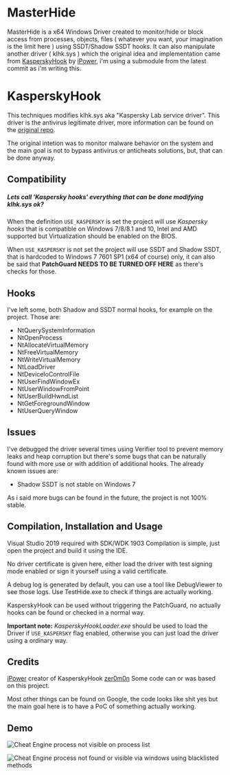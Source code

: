 

# MasterHide

MasterHide is a x64 Windows Driver created to monitor/hide or block access from processes, objects, files ( whatever you want, your imagination is the limit here ) using SSDT/Shadow SSDT hooks. 
It can also manipulate another driver ( klhk.sys ) which the original idea and implementation came from [KasperskyHook](https://github.com/iPower/KasperskyHook/) by [iPower](https://github.com/iPower), i'm using a submodule from the latest commit as i'm writing this.

# KasperskyHook

This techniques modifies klhk.sys aka "Kaspersky Lab service driver".
This driver is the antivirus legitimate driver, more information can be found on the [original repo](https://github.com/iPower/KasperskyHook/).

The original intetion was to monitor malware behavior on the system and the main goal is not to bypass antivirus or anticheats solutions, but, that can be done anyway.

## Compatibility
##### Lets call 'Kaspersky hooks' everything that can be done modifying klhk.sys ok?

When the definition `USE_KASPERSKY` is set the project will use _Kaspersky hooks_ that is compatible on Windows 7/8/8.1 and 10, Intel and AMD supported but Virtualization should be enabled on the BIOS.

When `USE_KASPERSKY` is not set the project will use SSDT and Shadow SSDT, that is hardcoded to Windows 7 7601 SP1 (x64 of course) only, it can also be said that **PatchGuard NEEDS TO BE TURNED OFF HERE** as there's checks for those.

## Hooks
I've left some, both Shadow and SSDT normal hooks, for example on the project. 
Those are:

  - NtQuerySystemInformation
  - NtOpenProcess
  - NtAllocateVirtualMemory
  - NtFreeVirtualMemory
  - NtWriteVirtualMemory
  - NtLoadDriver
  - NtDeviceIoControlFile
  - NtUserFindWindowEx
  - NtUserWindowFromPoint
  - NtUserBuildHwndList
  - NtGetForegroundWindow
  - NtUserQueryWindow

## Issues
I've debugged the driver several times using Verifier tool to prevent memory leaks and heap corruption but there's some bugs that can be naturally found with more use or with addition of additional hooks.
The already known issues are:

  - Shadow SSDT is not stable on Windows 7
  
As i said more bugs can be found in the future, the project is not 100% stable.

## Compilation, Installation and Usage

Visual Studio 2019 required with SDK/WDK 1903
Compilation is simple, just open the project and build it using the IDE.

No driver certificate is given here, either load the driver with test signing mode enabled or sign it yourself using a valid certificate.

A debug log is generated by default, you can use a tool like DebugViewer to see those logs.
Use TestHide.exe to check if things are actually working.

KasperskyHook can be used without triggering the PatchGuard, no actually hooks can be found or checked in a normal way.

**Important note:** _KasperskyHookLoader.exe_ should be used to load the Driver if `USE_KASPERSKY` flag enabled, otherwise you can just load the driver using a ordinary way.

## Credits

[iPower](https://github.com/iPower) creator of KasperskyHook
[zer0m0n](https://github.com/conix-security/zer0m0n) Some code can or was based on this project.

Most other things can be found on Google, the code looks like shit yes but the main goal here is to have a PoC of something actually working.

## Demo

![Cheat Engine process not visible on process list](https://i.imgur.com/DG8qjFw.png)

![Cheat Engine process not found or visible via windows using blacklisted methods](https://i.imgur.com/DG8qjFw.png)

